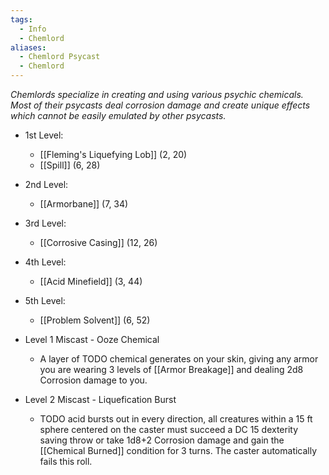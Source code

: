```yaml
---
tags:
  - Info
  - Chemlord
aliases:
  - Chemlord Psycast
  - Chemlord
---
```

*Chemlords specialize in creating and using various psychic chemicals. Most of their psycasts deal corrosion damage and create unique effects which cannot be easily emulated by other psycasts.*

- 1st Level:
	- [[Fleming's Liquefying Lob]] (2, 20)
	- [[Spill]] (6, 28)
- 2nd Level:
	- [[Armorbane]] (7, 34)
- 3rd Level:
	- [[Corrosive Casing]] (12, 26)
- 4th Level:
	- [[Acid Minefield]] (3, 44)
- 5th Level:
	- [[Problem Solvent]] (6, 52)

- Level 1 Miscast - Ooze Chemical
	- A layer of TODO chemical generates on your skin, giving any armor you are wearing 3 levels of [[Armor Breakage]] and dealing 2d8 Corrosion damage to you.
- Level 2 Miscast - Liquefication Burst
	- TODO acid bursts out in every direction, all creatures within a 15 ft sphere centered on the caster must succeed a DC 15 dexterity saving throw or take 1d8+2 Corrosion damage and gain the [[Chemical Burned]] condition for 3 turns. The caster automatically fails this roll.